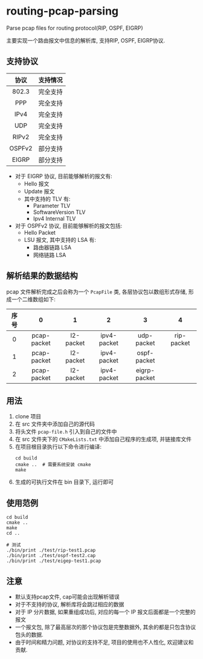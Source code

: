 # routing-pcap-parsing

Parse pcap files for routing protocol(RIP, OSPF, EIGRP)

主要实现一个路由报文中信息的解析库, 支持RIP, OSPF, EIGRP协议.

## 支持协议

| 协议 | 支持情况 |
|:-------:|:-------:|
| 802.3 | 完全支持 |
| PPP | 完全支持 |
| IPv4 | 完全支持 |
| UDP | 完全支持 |
| RIPv2 | 完全支持 |
| OSPFv2 | 部分支持 |
| EIGRP | 部分支持 |

- 对于 EIGRP 协议, 目前能够解析的报文有:
    - Hello 报文
    - Update 报文
    - 其中支持的 TLV 有:
        - Parameter TLV
        - SoftwareVersion TLV
        - Ipv4 Internal TLV
- 对于 OSPFv2 协议, 目前能够解析的报文包括:
    - Hello Packet
    - LSU 报文, 其中支持的 LSA 有:
        - 路由器链路 LSA
        - 网络链路 LSA

## 解析结果的数据结构

pcap 文件解析完成之后会称为一个 `PcapFile` 类, 各层协议包以数组形式存储, 形成一个二维数组如下:

| 序号 | 0 | 1 | 2 | 3 | 4 |
|:---:|:-------:|:-------:|:-------:|:-------:|:-------:|
| 0 | pcap-packet | l2-packet | ipv4-packet | udp-packet | rip-packet |
| 1 | pcap-packet | l2-packet | ipv4-packet | ospf-packet |
| 2 | pcap-packet | l2-packet | ipv4-packet | eigrp-packet |


## 用法

1. clone 项目
2. 在 src 文件夹中添加自己的源代码
3. 将头文件 `pcap-file.h` 引入到自己的文件中
4. 在 src 文件夹下的 `CMakeLists.txt` 中添加自己程序的生成项, 并链接库文件
5. 在项目根目录执行以下命令进行编译:
    ```shell
    cd build
    cmake ..  # 需要系统安装 cmake
    make
    ```
6. 生成的可执行文件在 bin 目录下, 运行即可

## 使用范例

```shell
cd build
cmake ..
make
cd ..

# 测试
./bin/print ./test/rip-test1.pcap
./bin/print ./test/ospf-test2.cap
./bin/print ./test/eigep-test1.pcap
```

## 注意

- 默认支持pcap文件, cap可能会出现解析错误
- 对于不支持的协议, 解析库将会跳过相应的数据
- 对于 IP 分片数据, 如果重组成功后, 对应的每一个 IP 报文后面都是一个完整的报文
- 一个报文包, 除了最高层次的那个协议包是完整数据外, 其余的都是只包含协议包头的数据.
- 由于时间和精力问题, 对协议的支持不足, 项目的使用也不人性化, 欢迎建议和贡献.
